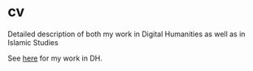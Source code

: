 # cv
Detailed description of both my work in Digital Humanities as well as in Islamic Studies

See [here](https://github.com/lwcvl/cv/blob/master/My%20Work%20in%20Digital%20Humanities.md) for my work in DH.
